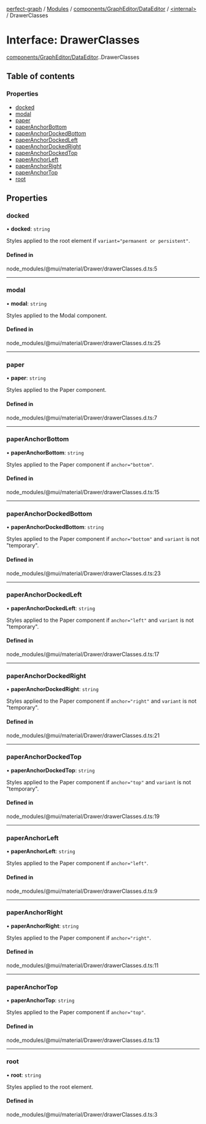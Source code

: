[perfect-graph](../README.md) / [Modules](../modules.md) / [components/GraphEditor/DataEditor](../modules/components_GraphEditor_DataEditor.md) / [<internal\>](../modules/components_GraphEditor_DataEditor._internal_.md) / DrawerClasses

# Interface: DrawerClasses

[components/GraphEditor/DataEditor](../modules/components_GraphEditor_DataEditor.md).[<internal>](../modules/components_GraphEditor_DataEditor._internal_.md).DrawerClasses

## Table of contents

### Properties

- [docked](components_GraphEditor_DataEditor._internal_.DrawerClasses.md#docked)
- [modal](components_GraphEditor_DataEditor._internal_.DrawerClasses.md#modal)
- [paper](components_GraphEditor_DataEditor._internal_.DrawerClasses.md#paper)
- [paperAnchorBottom](components_GraphEditor_DataEditor._internal_.DrawerClasses.md#paperanchorbottom)
- [paperAnchorDockedBottom](components_GraphEditor_DataEditor._internal_.DrawerClasses.md#paperanchordockedbottom)
- [paperAnchorDockedLeft](components_GraphEditor_DataEditor._internal_.DrawerClasses.md#paperanchordockedleft)
- [paperAnchorDockedRight](components_GraphEditor_DataEditor._internal_.DrawerClasses.md#paperanchordockedright)
- [paperAnchorDockedTop](components_GraphEditor_DataEditor._internal_.DrawerClasses.md#paperanchordockedtop)
- [paperAnchorLeft](components_GraphEditor_DataEditor._internal_.DrawerClasses.md#paperanchorleft)
- [paperAnchorRight](components_GraphEditor_DataEditor._internal_.DrawerClasses.md#paperanchorright)
- [paperAnchorTop](components_GraphEditor_DataEditor._internal_.DrawerClasses.md#paperanchortop)
- [root](components_GraphEditor_DataEditor._internal_.DrawerClasses.md#root)

## Properties

### docked

• **docked**: `string`

Styles applied to the root element if `variant="permanent or persistent"`.

#### Defined in

node_modules/@mui/material/Drawer/drawerClasses.d.ts:5

___

### modal

• **modal**: `string`

Styles applied to the Modal component.

#### Defined in

node_modules/@mui/material/Drawer/drawerClasses.d.ts:25

___

### paper

• **paper**: `string`

Styles applied to the Paper component.

#### Defined in

node_modules/@mui/material/Drawer/drawerClasses.d.ts:7

___

### paperAnchorBottom

• **paperAnchorBottom**: `string`

Styles applied to the Paper component if `anchor="bottom"`.

#### Defined in

node_modules/@mui/material/Drawer/drawerClasses.d.ts:15

___

### paperAnchorDockedBottom

• **paperAnchorDockedBottom**: `string`

Styles applied to the Paper component if `anchor="bottom"` and `variant` is not "temporary".

#### Defined in

node_modules/@mui/material/Drawer/drawerClasses.d.ts:23

___

### paperAnchorDockedLeft

• **paperAnchorDockedLeft**: `string`

Styles applied to the Paper component if `anchor="left"` and `variant` is not "temporary".

#### Defined in

node_modules/@mui/material/Drawer/drawerClasses.d.ts:17

___

### paperAnchorDockedRight

• **paperAnchorDockedRight**: `string`

Styles applied to the Paper component if `anchor="right"` and `variant` is not "temporary".

#### Defined in

node_modules/@mui/material/Drawer/drawerClasses.d.ts:21

___

### paperAnchorDockedTop

• **paperAnchorDockedTop**: `string`

Styles applied to the Paper component if `anchor="top"` and `variant` is not "temporary".

#### Defined in

node_modules/@mui/material/Drawer/drawerClasses.d.ts:19

___

### paperAnchorLeft

• **paperAnchorLeft**: `string`

Styles applied to the Paper component if `anchor="left"`.

#### Defined in

node_modules/@mui/material/Drawer/drawerClasses.d.ts:9

___

### paperAnchorRight

• **paperAnchorRight**: `string`

Styles applied to the Paper component if `anchor="right"`.

#### Defined in

node_modules/@mui/material/Drawer/drawerClasses.d.ts:11

___

### paperAnchorTop

• **paperAnchorTop**: `string`

Styles applied to the Paper component if `anchor="top"`.

#### Defined in

node_modules/@mui/material/Drawer/drawerClasses.d.ts:13

___

### root

• **root**: `string`

Styles applied to the root element.

#### Defined in

node_modules/@mui/material/Drawer/drawerClasses.d.ts:3
